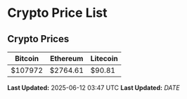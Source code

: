# Crypto Price List

## Crypto Prices
| Bitcoin | Ethereum | Litecoin |
| ------- | -------- | -------- |
| $107972 | $2764.61 | $90.81 |
**Last Updated:** 2025-06-12 03:47 UTC
**Last Updated:** $DATE$
